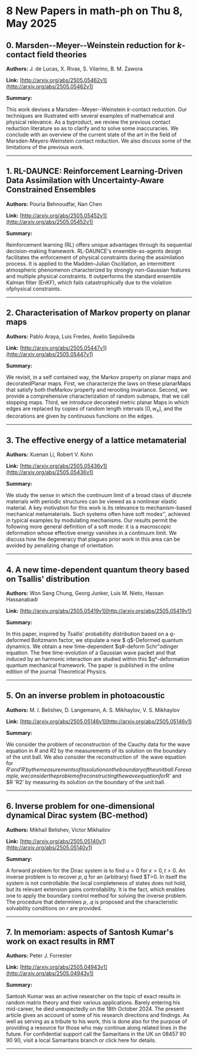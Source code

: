 # 8 New Papers in math-ph on Thu  8, May 2025

## 0. Marsden--Meyer--Weinstein reduction for $k$-contact field theories

**Authors:** J. de Lucas, X. Rivas, S. Vilarino, B. M. Zawora

**Link:** [http://arxiv.org/abs/2505.05462v1](http://arxiv.org/abs/2505.05462v1)

**Summary:**

This work devises a Marsden--Meyer--Weinstein $k$-contact reduction. Our techniques are illustrated with several examples of mathematical and physical relevance. As a byproduct, we review the previous contact reduction literature so as to clarify and to solve some inaccuracies. We conclude with an overview of the current state of the art in the field of Marsden-Meyers-Weinstein contact reduction. We also discuss some of the limitations of the previous work.

---

## 1. RL-DAUNCE: Reinforcement Learning-Driven Data Assimilation with   Uncertainty-Aware Constrained Ensembles

**Authors:** Pouria Behnoudfar, Nan Chen

**Link:** [http://arxiv.org/abs/2505.05452v1](http://arxiv.org/abs/2505.05452v1)

**Summary:**

Reinforcement learning (RL) offers unique advantages through its sequential decision-making framework. RL-DAUNCE's ensemble-as-agents design facilitates the enforcement of physical constraints during the assimilation process. It is applied to the Madden-Julian Oscillation, an intermittent atmospheric phenomenon characterized by strongly non-Gaussian features and multiple physical constraints. It outperforms the standard ensemble Kalman filter (EnKF), which fails catastrophically due to the violation ofphysical constraints.

---

## 2. Characterisation of Markov property on planar maps

**Authors:** Pablo Araya, Luis Fredes, Avelio Sepúlveda

**Link:** [http://arxiv.org/abs/2505.05447v1](http://arxiv.org/abs/2505.05447v1)

**Summary:**

We revisit, in a self contained way, the Markov property on planar maps and decoratedPlanar maps. First, we characterize the laws on these planarMaps that satisfy both theMarkov property and rerooting invariance. Second, we provide a comprehensive characterization of random submaps, that we call stopping maps. Third, we introduce decorated metric planar Maps in which edges are replaced by copies of random length intervals $[0,w_e]$, and the decorations are given by continuous functions on the edges.

---

## 3. The effective energy of a lattice metamaterial

**Authors:** Xuenan Li, Robert V. Kohn

**Link:** [http://arxiv.org/abs/2505.05436v1](http://arxiv.org/abs/2505.05436v1)

**Summary:**

We study the sense in which the continuum limit of a broad class of discrete materials with periodic structures can be viewed as a nonlinear elastic material. A key motivation for this work is its relevance to mechanism-based mechanical metamaterials. Such systems often have soft modes'', achieved in typical examples by modulating mechanisms. Our results permit the following more general definition of a soft mode: it is a macroscopic deformation whose effective energy vanishes in a continuum limit. We discuss how the degeneracy that plagues prior work in this area can be avoided by penalizing change of orientation.

---

## 4. A new time-dependent quantum theory based on Tsallis' distribution

**Authors:** Won Sang Chung, Georg Junker, Luis M. Nieto, Hassan Hassanabadi

**Link:** [http://arxiv.org/abs/2505.05419v1](http://arxiv.org/abs/2505.05419v1)

**Summary:**

In this paper, inspired by Tsallis' probability distribution based on a $q$-deformed Boltzmann factor, we stipulate a new $ q$-Deformed quantum dynamics. We obtain a new time-dependent $q#-deform Schr\"odinger equation. The free time-evolution of a Gaussian wave packet and that induced by an harmonic interaction are studied within this $q*-deformation quantum mechanical framework. The paper is published in the online edition of the journal Theoretical Physics.

---

## 5. On an inverse problem in photoacoustic

**Authors:** M. I. Belishev, D. Langemann, A. S. Mikhaylov, V. S. Mikhaylov

**Link:** [http://arxiv.org/abs/2505.05146v1](http://arxiv.org/abs/2505.05146v1)

**Summary:**

We consider the problem of reconstruction of the Cauchy data for the wave equation in $R$ and $R2$ by the measurements of its solution on the boundary of the unit ball. We also consider the reconstruction of  the wave equation for $R' and 'R' by the measurements of its solution on the  boundary of the unit ball. For example, we consider the problem of reconstructing the wave equation for $R' and $R 'R2' by measuring its solution on the boundary of the unit ball.

---

## 6. Inverse problem for one-dimensional dynamical Dirac system (BC-method)

**Authors:** Mikhail Belishev, Victor Mikhailov

**Link:** [http://arxiv.org/abs/2505.05140v1](http://arxiv.org/abs/2505.05140v1)

**Summary:**

A forward problem for the Dirac system is to find $u=0$ for $x>0,\,t>0$. An inverse problem is to recover $p,q$ for an (arbitrary) fixed $T>0. In itself the system is not controllable: the local completeness of states does not hold, but its relevant extension gains controllability. It is the fact, which enables one to apply the boundary control method for solving the inverse problem. The procedure that determines $p,.q$ is proposed and the characteristic solvability conditions on $r$ are provided.

---

## 7. In memoriam: aspects of Santosh Kumar's work on exact results in RMT

**Authors:** Peter J. Forrester

**Link:** [http://arxiv.org/abs/2505.04943v1](http://arxiv.org/abs/2505.04943v1)

**Summary:**

Santosh Kumar was an active researcher on the topic of exact results in random matrix theory and their various applications. Barely entering his mid-career, he died unexpectedly on the 18th October 2024. The present article gives an account of some of his research directions and findings. As well as serving as a tribute to his work, this is done also for the purpose of providing a resource for those who may continue along related lines in the future. For confidential support call the Samaritans in the UK on 08457 90 90 90, visit a local Samaritans branch or click here for details.

---

